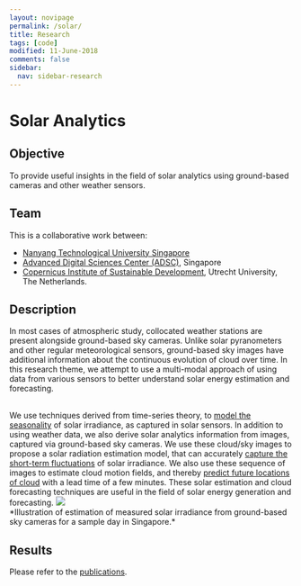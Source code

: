 ```yaml
---
layout: novipage
permalink: /solar/
title: Research
tags: [code]
modified: 11-June-2018
comments: false
sidebar:
  nav: sidebar-research
---
```


# Solar Analytics

## Objective 
To provide useful insights in the field of solar analytics using ground-based cameras and other weather sensors. 

## Team
This is a collaborative work between:
- [Nanyang Technological University Singapore](http://www.ntu.edu.sg/home/eyhlee/)
- [Advanced Digital Sciences Center (ADSC)](http://vintage.winklerbros.net/index.html), Singapore
- [Copernicus Institute of Sustainable Development](https://www.uu.nl/en/research/copernicus-institute-of-sustainable-development), Utrecht University, The Netherlands. 

## Description 
In most cases of atmospheric study, collocated weather stations are present alongside ground-based sky cameras. Unlike solar pyranometers and other regular meteorological sensors, ground-based sky images have additional information about the continuous evolution of cloud over time. In this research theme, we attempt to use a multi-modal approach of using data from various sensors to better understand solar energy estimation and forecasting. 

<br />
We use techniques derived from time-series theory, to <a href="https://arxiv.org/abs/1807.05872">model the seasonality</a> of solar irradiance, as captured in solar sensors. In addition to using weather data, we also derive solar analytics information from images, captured via ground-based sky cameras. We use these cloud/sky images to propose a solar radiation estimation model, that can accurately <a href="https://arxiv.org/abs/1606.02546">capture the short-term fluctuations</a> of solar irradiance. We also use these sequence of images to estimate cloud motion fields, and thereby <a href="https://arxiv.org/pdf/1610.06666v1.pdf">predict future locations of cloud</a> with a lead time of a few minutes. These solar estimation and cloud forecasting techniques are useful in the field of solar energy generation and forecasting.   

<img src="{{ site.baseurl }}/images/4-solar.png">   
<br />
*Illustration of estimation of measured solar irradiance from ground-based sky cameras for a sample day in Singapore.*   

## Results   

Please refer to the [publications](https://soumyabrata.github.io/publications/).  